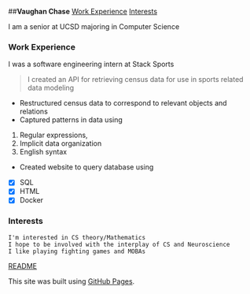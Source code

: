 ##**Vaughan Chase**
[Work Experience](#workexperience)
[Interests](#interests)

I am a senior at UCSD majoring in Computer Science
### Work Experience
I was a software engineering intern at Stack Sports 

>I created an API for retrieving census data for use in sports related data modeling
- Restructured census data to correspond to relevant objects and relations
- Captured patterns in data using 
1. Regular expressions, 
2. Implicit data organization
3. English syntax
- Created website to query database using
- [x] SQL
- [x] HTML
- [x] Docker 

### Interests
```
I'm interested in CS theory/Mathematics
I hope to be involved with the interplay of CS and Neuroscience
I like playing fighting games and MOBAs
```

[README](README.md)

This site was built using [GitHub Pages](https://pages.github.com/).



